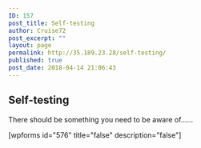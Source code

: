 ```yaml
---
ID: 157
post_title: Self-testing
author: Cruise72
post_excerpt: ""
layout: page
permalink: http://35.189.23.28/self-testing/
published: true
post_date: 2018-04-14 21:06:43
---
```

<h2>Self-testing</h2>		
		<p>There should be something you need to be aware of......</p>[wpforms id="576" title="false" description="false"]